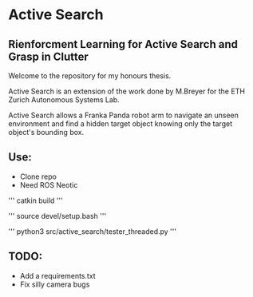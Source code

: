 # Active Search

## Rienforcment Learning for Active Search and Grasp in Clutter 

Welcome to the repository for my honours thesis.

Active Search is an extension of the work done by M.Breyer for the ETH Zurich Autonomous Systems Lab.

Active Search allows a Franka Panda robot arm to navigate an unseen environment and find a hidden target object knowing only the target object's bounding box.

## Use:

* Clone repo
* Need ROS Neotic

'''
catkin build
'''

'''
source devel/setup.bash
'''

'''
python3 src/active_search/tester_threaded.py
'''

## TODO:

* Add a requirements.txt
* Fix silly camera bugs